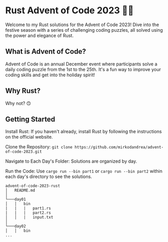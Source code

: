 # Rust Advent of Code 2023 🎄🦀 #

Welcome to my Rust solutions for the Advent of Code 2023! Dive into the festive season with a series of challenging coding puzzles, all solved using the power and elegance of Rust.

## What is Advent of Code? ##

Advent of Code is an annual December event where participants solve a daily coding puzzle from the 1st to the 25th. It's a fun way to improve your coding skills and get into the holiday spirit!

## Why Rust? ##

Why not? 🙃

## Getting Started ##

Install Rust: If you haven't already, install Rust by following the instructions on the official website.


Clone the Repository: `git clone https://github.com/mirkodandrea/advent-of-code-2023.git`


Navigate to Each Day's Folder: Solutions are organized by day.


Run the Code: Use `cargo run --bin part1` or `cargo run --bin part2` within each day's directory to see the solutions.

```
advent-of-code-2023-rust
│   README.md
│
└───day01
│   │   bin
|   |   |   part1.rs
|   |   |   part2.rs
│   │   |   input.txt
│   
└───day02
│   │   bin
...   
```
